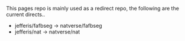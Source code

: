 This pages repo is mainly used as a redirect repo, the following are the current directs..

- jefferis/fafbseg -> natverse/fafbseg
- jefferis/nat -> natverse/nat
